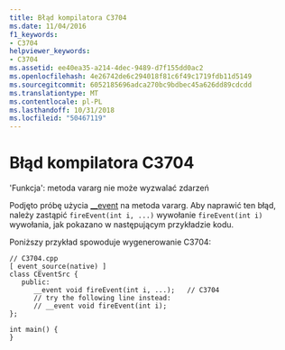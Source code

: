 ```yaml
---
title: Błąd kompilatora C3704
ms.date: 11/04/2016
f1_keywords:
- C3704
helpviewer_keywords:
- C3704
ms.assetid: ee40ea35-a214-4dec-9489-d7f155dd0ac2
ms.openlocfilehash: 4e26742de6c294018f81c6f49c1719fdb11d5149
ms.sourcegitcommit: 6052185696adca270bc9bdbec45a626dd89cdcdd
ms.translationtype: MT
ms.contentlocale: pl-PL
ms.lasthandoff: 10/31/2018
ms.locfileid: "50467119"
---
```

# <a name="compiler-error-c3704"></a>Błąd kompilatora C3704

'Funkcja': metoda vararg nie może wyzwalać zdarzeń

Podjęto próbę użycia [__event](../../cpp/event.md) na metoda vararg. Aby naprawić ten błąd, należy zastąpić `fireEvent(int i, ...)` wywołanie `fireEvent(int i)` wywołania, jak pokazano w następującym przykładzie kodu.

Poniższy przykład spowoduje wygenerowanie C3704:

```
// C3704.cpp
[ event_source(native) ]
class CEventSrc {
   public:
      __event void fireEvent(int i, ...);   // C3704
      // try the following line instead:
      // __event void fireEvent(int i);
};

int main() {
}
```